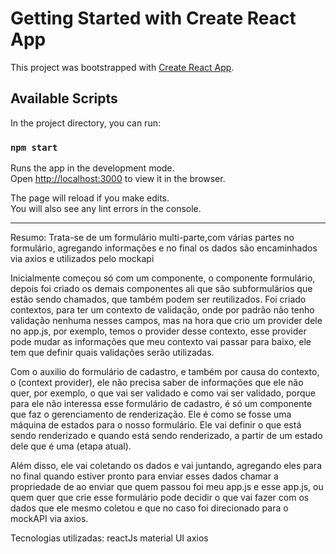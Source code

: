 # Getting Started with Create React App

This project was bootstrapped with [Create React App](https://github.com/facebook/create-react-app).

## Available Scripts

In the project directory, you can run:

### `npm start`

Runs the app in the development mode.\
Open [http://localhost:3000](http://localhost:3000) to view it in the browser.

The page will reload if you make edits.\
You will also see any lint errors in the console.

*******

Resumo: Trata-se de um formulário multi-parte,com várias partes no formulário, agregando informações e no final os dados são encaminhados via axios e utilizados pelo mockapi

Inicialmente começou só com um componente, o componente formulário, depois foi criado os demais componentes ali que são subformulários que estão sendo chamados, que também podem ser reutilizados.
 Foi criado contextos, para ter um contexto de validação, onde por padrão não tenho validação nenhuma nesses campos, mas na hora que crio um provider dele no app.js, por exemplo,  temos o provider desse contexto, esse provider pode mudar as informações que meu contexto vai passar para baixo, ele tem que definir quais validações serão utilizadas.

 Com o auxilio do formulário de cadastro, e também por  causa do contexto, o (context provider), ele não precisa saber de informações que ele não quer, por exemplo, o que vai ser validado e como vai ser validado, porque para ele não interessa esse formulário de cadastro, é só um componente que faz o gerenciamento de renderização. Ele é como se fosse uma máquina de estados para o nosso formulário. Ele vai definir o que está sendo renderizado e quando está sendo renderizado, a partir de um estado dele que é uma (etapa atual).

 Além disso, ele vai coletando os dados e vai juntando, agregando eles para no final quando  estiver pronto para enviar esses dados chamar a propriedade de ao enviar que quem passou  foi meu app.js e esse app.js, ou quem quer que crie esse formulário pode decidir o que vai fazer com os dados que ele mesmo coletou e que no caso foi direcionado para o mockAPI via axios.


Tecnologias utilizadas:
reactJs
material UI
axios



